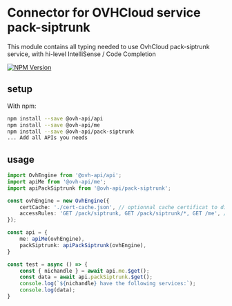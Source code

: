 # Connector for OVHCloud service pack-siptrunk

This module contains all typing needed to use OvhCloud pack-siptrunk service, with hi-level IntelliSense / Code Completion

[![NPM Version](https://img.shields.io/npm/v/@ovh-api/pack-siptrunk.svg?style=flat)](https://www.npmjs.org/package/@ovh-api/pack-siptrunk)

## setup

With npm:
````bash
npm install --save @ovh-api/api
npm install --save @ovh-api/me
npm install --save @ovh-api/pack-siptrunk
... Add all APIs you needs
````

## usage

````typescript
import OvhEngine from '@ovh-api/api';
import apiMe from '@ovh-api/me';
import apiPackSiptrunk from '@ovh-api/pack-siptrunk';

const ovhEngine = new OvhEngine({ 
    certCache: './cert-cache.json', // optionnal cache certificat to disk
    accessRules: 'GET /pack/siptrunk, GET /pack/siptrunk/*, GET /me', // optionnal limit the requested privileges.
});

const api = {
    me: apiMe(ovhEngine),
    packSiptrunk: apiPackSiptrunk(ovhEngine),
}

const test = async () => {
    const { nichandle } = await api.me.$get();
    const data = await api.packSiptrunk.$get();
    console.log(`${nichandle} have the following services:`);
    console.log(data);
}

````